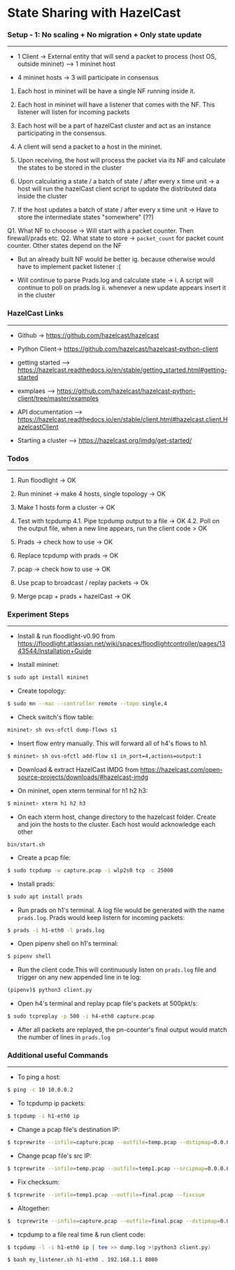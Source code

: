 
# State Sharing with HazelCast


### Setup - 1: No scaling + No migration + Only state update
---------------------------------------------------------

- 1 Client -> External entity that will send a packet to process (host OS, outside mininet) --> 1 mininet host

- 4 mininet hosts -> 3 will participate in consensus


1. Each host in mininet will be have a single NF running inside it. 
2. Each host in mininet will have a listener that comes with the NF. This listener will listen for incoming packets
3. Each host will be a part of hazelCast cluster and act as an instance participating in the consensus.

4. A client will send a packet to a host in the mininet.
5. Upon receiving, the host will process the packet via its NF and calculate the states to be stored in the cluster
6. Upon calculating a state / a batch of state / after every x time unit -> 
	a host will run the hazelCast client script to update the distributed data inside the cluster

7. If the host updates a batch of state / after every x time unit ->
	Have to store the intermediate states "somewhere" (??)



Q1. What NF to chooose -> Will start with a packet counter. Then firewall/prads etc.
Q2. What state to store -> `packet_count` for packet count counter. Other states depend on the NF
* But an already built NF would be better ig. because otherwise would have to implement packet listener :(


* Will continue to parse Prads.log and calculate state ->
	i. A script will continue to poll on prads.log
	ii. whenever a new update appears insert it in the cluster



### HazelCast Links
-------------------

* Github -> https://github.com/hazelcast/hazelcast

* Python Client-> https://github.com/hazelcast/hazelcast-python-client

* getting started --> https://hazelcast.readthedocs.io/en/stable/getting_started.html#getting-started

* exmplaes --> https://github.com/hazelcast/hazelcast-python-client/tree/master/examples

* API documentation -->  https://hazelcast.readthedocs.io/en/stable/client.html#hazelcast.client.HazelcastClient

* Starting a cluster --> https://hazelcast.org/imdg/get-started/



### Todos
----------


1. Run floodlight -> OK
2. Run mininet -> make 4 hosts, single topology -> OK
3. Make 1 hosts form a cluster -> OK

4. Test with tcpdump
	4.1. Pipe tcpdump output to a file -> OK
	4.2. Poll on the output file, when a new line appears, run the client code > OK

5. Prads -> check how to use -> OK
6. Replace tcpdump with prads -> OK

7. pcap -> check how to use -> OK
8. Use pcap to broadcast / replay packets -> Ok

9. Merge pcap + prads + hazelCast -> OK



### Experiment Steps
--------------------

* Install & run floodlight-v0.90 from https://floodlight.atlassian.net/wiki/spaces/floodlightcontroller/pages/1343544/Installation+Guide

* Install mininet:
```bash
$ sudo apt install mininet
```

* Create topology:
```bash
$ sudo mn --mac --controller remote --topo single,4
```

* Check switch's flow table:
```bash
mininet> sh ovs-ofctl dump-flows s1
```

* Insert flow entry manually. This will forward all of h4's flows to h1.
```bash
$ mininet> sh ovs-ofctl add-flow s1 in_port=4,actions=output:1
```

* Download & extract HazelCast IMDG from https://hazelcast.com/open-source-projects/downloads/#hazelcast-imdg

* On mininet, open xterm terminal for h1 h2 h3:
```bash
$ mininet> xterm h1 h2 h3
```

* On each xterm host, change directory to the hazelcast folder. Create and join the hosts to the cluster. Each host would acknowledge each other
```
bin/start.sh
```

* Create a pcap file:
```bash
$ sudo tcpdump -w capture.pcap -i wlp2s0 tcp -c 25000
```

* Install prads:
```bash
$ sudo apt install prads
```

* Run prads on h1's terminal. A log file would be generated with the name `prads.log`. Prads would keep listern for incoming packets:
```bash
$ prads -i h1-eth0 -l prads.log
```

* Open pipenv shell on h1's terminal:
```bash
$ pipenv shell
```

* Run the client code.This will continuously listen on `prads.log` file and trigger on any new appended line in te log:
```bash
(pipenv)$ python3 client.py
```

* Open h4's terminal and replay pcap file's packets at 500pkt/s:
```bash
$ sudo tcpreplay -p 500 -i h4-eth0 capture.pcap  
```
* After all packets are replayed, the pn-counter's final output would match the number of lines in `prads.log`



### Additional useful Commands
---------------------------

* To ping a host:
```bash
$ ping -c 10 10.0.0.2
```

* To tcpdump ip packets:
```bash
$ tcpdump -i h1-eth0 ip
```

* Change a pcap file's destination IP:
```bash
$ tcprewrite --infile=capture.pcap --outfile=temp.pcap --dstipmap=0.0.0.0/0:10.0.0.1 --enet-dmac=00:00:00:00:00:01
```

* Change pcap file's src IP:
```bash
$ tcprewrite --infile=temp.pcap --outfile=temp1.pcap --srcipmap=0.0.0.0/0:10.0.0.4 --enet-smac=00:00:00:00:00:04
```

* Fix checksum:
```bash
$ tcprewrite --infile=temp1.pcap --outfile=final.pcap --fixcsum
```

* Altogether: 
```bash
$  tcprewrite --infile=capture.pcap --outfile=final.pcap --dstipmap=0.0.0.0/0:10.0.0.1 --enet-dmac=00:00:00:00:00:01 --srcipmap=0.0.0.0/0:10.0.0.4 --enet-smac=00:00:00:00:00:04 --fixcsum
```

* tcpdump to a file real time & run client code:
```bash
$ tcpdump -l -i h1-eth0 ip | tee >> dump.log >(python3 client.py)
```

```bash
$ bash my_listener.sh h1-eth0 . 192.168.1.1 8080
```

